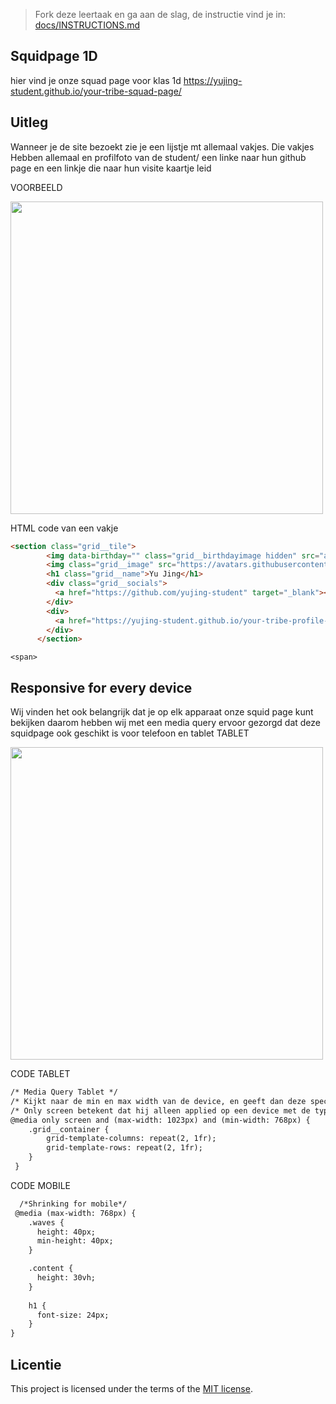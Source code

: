 > Fork deze leertaak en ga aan de slag, de instructie vind je in: [docs/INSTRUCTIONS.md](docs/INSTRUCTIONS.md)

## Squidpage 1D

hier vind je onze squad page voor klas 1d
https://yujing-student.github.io/your-tribe-squad-page/

## Uitleg
Wanneer je de site bezoekt zie je een lijstje mt allemaal vakjes.
Die vakjes Hebben allemaal en profilfoto van de student/ een linke naar hun github page en een linkje die naar hun visite kaartje leid

VOORBEELD<br>


<img src="https://github.com/yujing-student/your-tribe-squad-page/assets/144009667/5e3df269-b735-441a-bd18-c07589363c9a" width="500px">

HTML code van een vakje

``` html
<section class="grid__tile">
        <img data-birthday="" class="grid__birthdayimage hidden" src="assets/birthday.png" alt="Birthday cake!">
        <img class="grid__image" src="https://avatars.githubusercontent.com/u/100352887?v=4" alt="Github profile picture of Yu Jing.">
        <h1 class="grid__name">Yu Jing</h1>
        <div class="grid__socials">
          <a href="https://github.com/yujing-student" target="_blank"><i class="fa-brands fa-github" alt="Github logo linking to Yu Jing's profile."></i></a>
        </div>
        <div>
          <a href="https://yujing-student.github.io/your-tribe-profile-card/" target="_blank"><img src="assets/emojibutton.png" class="grid__profilecard" alt="Button shaped like a pointing finger, linking to Yu Jing's profile card."></a>
        </div>
      </section>
```

```<span>```

## Responsive for every device
Wij vinden het ook belangrijk dat je op elk apparaat onze squid page kunt bekijken daarom hebben wij met een media query ervoor gezorgd dat deze squidpage ook geschikt is voor telefoon en tablet
TABLET

<img src="https://github.com/yujing-student/your-tribe-squad-page/assets/144009667/c9034293-226e-4894-82b5-f93ed3689047" width="500px">



CODE TABLET

``` html
/* Media Query Tablet */
/* Kijkt naar de min en max width van de device, en geeft dan deze specifieke properties mee */
/* Only screen betekent dat hij alleen applied op een device met de type 'screen' en niet naar een andere type, bijv. print. */
@media only screen and (max-width: 1023px) and (min-width: 768px) {
    .grid__container {
        grid-template-columns: repeat(2, 1fr);
        grid-template-rows: repeat(2, 1fr);
    }
 }
```

CODE MOBILE

``` html
  /*Shrinking for mobile*/
 @media (max-width: 768px) {
    .waves {
      height: 40px;
      min-height: 40px;
    }

    .content {
      height: 30vh;
    }
    
    h1 {
      font-size: 24px;
    }
}
```
## Licentie

This project is licensed under the terms of the [MIT license](./LICENSE).



